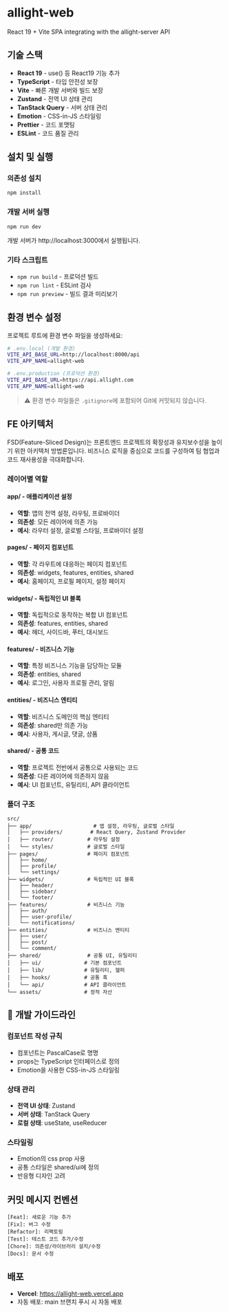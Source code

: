 # allight-web

React 19 + Vite SPA integrating with the allight-server API

## 기술 스택

- **React 19** - use() 등 React19 기능 추가
- **TypeScript** - 타입 안전성 보장
- **Vite** - 빠른 개발 서버와 빌드 보장
- **Zustand** - 전역 UI 상태 관리
- **TanStack Query** - 서버 상태 관리
- **Emotion** - CSS-in-JS 스타일링
- **Prettier** - 코드 포맷팅
- **ESLint** - 코드 품질 관리

## 설치 및 실행

### 의존성 설치
```bash
npm install
```

### 개발 서버 실행
```bash
npm run dev
```
개발 서버가 http://localhost:3000에서 실행됩니다.

### 기타 스크립트
- `npm run build` - 프로덕션 빌드
- `npm run lint` - ESLint 검사
- `npm run preview` - 빌드 결과 미리보기

## 환경 변수 설정

프로젝트 루트에 환경 변수 파일을 생성하세요:

```bash
# .env.local (개발 환경)
VITE_API_BASE_URL=http://localhost:8000/api
VITE_APP_NAME=allight-web

# .env.production (프로덕션 환경)
VITE_API_BASE_URL=https://api.allight.com
VITE_APP_NAME=allight-web
```

> ⚠️ 환경 변수 파일들은 `.gitignore`에 포함되어 Git에 커밋되지 않습니다.

## FE 아키텍처

FSD(Feature-Sliced Design)는 프론트엔드 프로젝트의 확장성과 유지보수성을 높이기 위한 아키텍처 방법론입니다. 비즈니스 로직을 중심으로 코드를 구성하여 팀 협업과 코드 재사용성을 극대화합니다.

### 레이어별 역할

#### **app/** - 애플리케이션 설정
- **역할**: 앱의 전역 설정, 라우팅, 프로바이더
- **의존성**: 모든 레이어에 의존 가능
- **예시**: 라우터 설정, 글로벌 스타일, 프로바이더 설정

#### **pages/** - 페이지 컴포넌트
- **역할**: 각 라우트에 대응하는 페이지 컴포넌트
- **의존성**: widgets, features, entities, shared
- **예시**: 홈페이지, 프로필 페이지, 설정 페이지

#### **widgets/** - 독립적인 UI 블록
- **역할**: 독립적으로 동작하는 복합 UI 컴포넌트
- **의존성**: features, entities, shared
- **예시**: 헤더, 사이드바, 푸터, 대시보드

#### **features/** - 비즈니스 기능
- **역할**: 특정 비즈니스 기능을 담당하는 모듈
- **의존성**: entities, shared
- **예시**: 로그인, 사용자 프로필 관리, 알림

#### **entities/** - 비즈니스 엔티티
- **역할**: 비즈니스 도메인의 핵심 엔티티
- **의존성**: shared만 의존 가능
- **예시**: 사용자, 게시글, 댓글, 상품

#### **shared/** - 공통 코드
- **역할**: 프로젝트 전반에서 공통으로 사용되는 코드
- **의존성**: 다른 레이어에 의존하지 않음
- **예시**: UI 컴포넌트, 유틸리티, API 클라이언트

### 폴더 구조

```
src/
├── app/                    # 앱 설정, 라우팅, 글로벌 스타일
│   ├── providers/         # React Query, Zustand Provider
│   ├── router/           # 라우팅 설정
│   └── styles/           # 글로벌 스타일
├── pages/                # 페이지 컴포넌트
│   ├── home/
│   ├── profile/
│   └── settings/
├── widgets/              # 독립적인 UI 블록
│   ├── header/
│   ├── sidebar/
│   └── footer/
├── features/             # 비즈니스 기능
│   ├── auth/
│   ├── user-profile/
│   └── notifications/
├── entities/             # 비즈니스 엔티티
│   ├── user/
│   ├── post/
│   └── comment/
├── shared/               # 공통 UI, 유틸리티
│   ├── ui/              # 기본 컴포넌트
│   ├── lib/             # 유틸리티, 헬퍼
│   ├── hooks/           # 공통 훅
│   └── api/             # API 클라이언트
└── assets/              # 정적 자산
```

## 📝 개발 가이드라인

### 컴포넌트 작성 규칙
- 컴포넌트는 PascalCase로 명명
- props는 TypeScript 인터페이스로 정의
- Emotion을 사용한 CSS-in-JS 스타일링

### 상태 관리
- **전역 UI 상태**: Zustand
- **서버 상태**: TanStack Query
- **로컬 상태**: useState, useReducer

### 스타일링
- Emotion의 css prop 사용
- 공통 스타일은 shared/ui에 정의
- 반응형 디자인 고려

## 커밋 메시지 컨벤션

```
[Feat]: 새로운 기능 추가
[Fix]: 버그 수정
[Refactor]: 리팩토링
[Test]: 테스트 코드 추가/수정
[Chore]: 의존성/라이브러리 설치/수정
[Docs]: 문서 수정
```

## 배포

- **Vercel**: https://allight-web.vercel.app
- 자동 배포: main 브랜치 푸시 시 자동 배포
